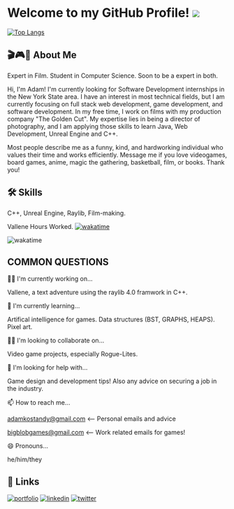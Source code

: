 
# Welcome to my GitHub Profile! ![](https://giffiles.alphacoders.com/610/61072.gif)
[![Top Langs](https://github-readme-stats.vercel.app/api/top-langs/?username=diabeatz96)](https://github.com/anuraghazra/github-readme-stats)

## 🎬🎮📖 About Me

Expert in Film. Student in Computer Science.  Soon to be a expert in both.

Hi, I'm Adam! I'm currently looking for Software Development internships in the New York State area. I have an interest in most technical fields, but I am currently focusing on full stack web development, game development, and software development. In my free time, I work on films with my production company "The Golden Cut". My expertise lies in being a director of photography, and I am applying those skills to learn Java, Web Development, Unreal Engine and C++. 

Most people describe me as a funny, kind, and hardworking individual who values their time and works efficiently. Message me if you love videogames, board games, anime, magic the gathering, basketball, film, or books. Thank you!

## 🛠 Skills
C++, Unreal Engine, Raylib, Film-making. 

Vallene Hours Worked. 
[![wakatime](https://wakatime.com/badge/user/d40f1ade-8d48-4f6f-86b3-8b2ed1780d43/project/6e45088b-b4cc-4142-b2fe-0cba579f283f.svg)](https://wakatime.com/badge/user/d40f1ade-8d48-4f6f-86b3-8b2ed1780d43/project/6e45088b-b4cc-4142-b2fe-0cba579f283f)

![wakatime](https://wakatime.com/share/@d40f1ade-8d48-4f6f-86b3-8b2ed1780d43/393405b6-5d60-4ef3-966a-45e5e00f918b.png)
## COMMON QUESTIONS
👩‍💻 I'm currently working on...

Vallene, a text adventure using the raylib 4.0 framwork in C++. 

🧠 I'm currently learning...

Artifical intelligence for games. Data structures (BST, GRAPHS, HEAPS). Pixel art. 

👯‍♀️ I'm looking to collaborate on...

Video game projects, especially Rogue-Lites.
    
🤔 I'm looking for help with...

Game design and development tips! Also any advice on securing a job in the industry. 

📫 How to reach me...

adamkostandy@gmail.com <-- Personal emails and advice 

bigblobgames@gmail.com <-- Work related emails for games!

😄 Pronouns...

he/him/they


## 🔗 Links
[![portfolio](https://img.shields.io/badge/my_portfolio-000?style=for-the-badge&logo=ko-fi&logoColor=white)](https://adamkostandy.netlify.app/)
[![linkedin](https://img.shields.io/badge/linkedin-0A66C2?style=for-the-badge&logo=linkedin&logoColor=white)](https://www.linkedin.com/in/adamkostandy/)
[![twitter](https://img.shields.io/badge/twitter-1DA1F2?style=for-the-badge&logo=twitter&logoColor=white)](https://twitter.com/bigblobgame)

